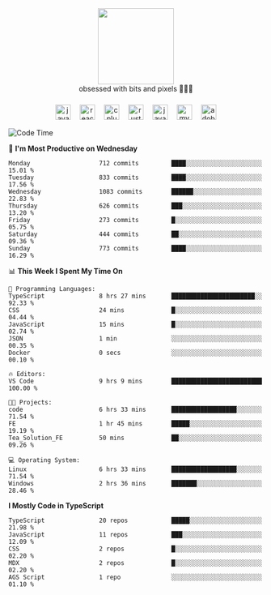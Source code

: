 


  <div align="center">
    
   <img src = "https://i.postimg.cc/W1R4TF4j/d6kpuve-c97567cf-518b-4b86-a271-5c89d88d22f7.gif"  width=150px height=150px />
 </div>

<div align="center">
  obsessed with bits and pixels 🧑‍💻🎨
</div>

  ###
<div align="center">
 <img src="https://cdn.jsdelivr.net/gh/devicons/devicon/icons/javascript/javascript-original.svg" height="30" alt="javascript logo"  />
  <img width="10" />
  <img src="https://cdn.jsdelivr.net/gh/devicons/devicon/icons/react/react-original.svg" height="30" alt="react logo"  />
  <img width="10" />
   <!--<img src="https://cdn.jsdelivr.net/gh/devicons/devicon/icons/nodejs/nodejs-original.svg" height="30" alt="nodejs logo"  />
  <img width="10" />
 <img src="https://cdn.jsdelivr.net/gh/devicons/devicon/icons/flutter/flutter-original.svg" height="30" alt="flutter logo"  />
 <img width="10" />-->
  <img src="https://cdn.jsdelivr.net/gh/devicons/devicon/icons/cplusplus/cplusplus-original.svg" height="30" alt="cpluplus logo"  />
  <img width="10" />
    <img src="https://cdn.jsdelivr.net/gh/devicons/devicon/icons/rust/rust-original.svg" height="30" alt="rust logo"  />
  <img width="10" />
  <img src="https://cdn.jsdelivr.net/gh/devicons/devicon/icons/java/java-original.svg" height="30" alt="java logo"  />
  <img width="10" />
  <img src="https://skillicons.dev/icons?i=mysql" height="30" alt="mysql logo"  />
  <img width="10" />
  <img src="https://skillicons.dev/icons?i=pr" height="30" alt="adobepremierepro logo"  />
</div>

<!--START_SECTION:waka-->
![Code Time](http://img.shields.io/badge/Code%20Time-2%2C354%20hrs%2015%20mins-blue)

📅 **I'm Most Productive on Wednesday** 

```text
Monday                   712 commits         ████░░░░░░░░░░░░░░░░░░░░░   15.01 % 
Tuesday                  833 commits         ████░░░░░░░░░░░░░░░░░░░░░   17.56 % 
Wednesday                1083 commits        ██████░░░░░░░░░░░░░░░░░░░   22.83 % 
Thursday                 626 commits         ███░░░░░░░░░░░░░░░░░░░░░░   13.20 % 
Friday                   273 commits         █░░░░░░░░░░░░░░░░░░░░░░░░   05.75 % 
Saturday                 444 commits         ██░░░░░░░░░░░░░░░░░░░░░░░   09.36 % 
Sunday                   773 commits         ████░░░░░░░░░░░░░░░░░░░░░   16.29 % 
```


📊 **This Week I Spent My Time On** 

```text
💬 Programming Languages: 
TypeScript               8 hrs 27 mins       ███████████████████████░░   92.33 % 
CSS                      24 mins             █░░░░░░░░░░░░░░░░░░░░░░░░   04.44 % 
JavaScript               15 mins             █░░░░░░░░░░░░░░░░░░░░░░░░   02.74 % 
JSON                     1 min               ░░░░░░░░░░░░░░░░░░░░░░░░░   00.35 % 
Docker                   0 secs              ░░░░░░░░░░░░░░░░░░░░░░░░░   00.10 % 

🔥 Editors: 
VS Code                  9 hrs 9 mins        █████████████████████████   100.00 % 

🐱‍💻 Projects: 
code                     6 hrs 33 mins       ██████████████████░░░░░░░   71.54 % 
FE                       1 hr 45 mins        █████░░░░░░░░░░░░░░░░░░░░   19.19 % 
Tea_Solution_FE          50 mins             ██░░░░░░░░░░░░░░░░░░░░░░░   09.26 % 

💻 Operating System: 
Linux                    6 hrs 33 mins       ██████████████████░░░░░░░   71.54 % 
Windows                  2 hrs 36 mins       ███████░░░░░░░░░░░░░░░░░░   28.46 % 
```

**I Mostly Code in TypeScript** 

```text
TypeScript               20 repos            █████░░░░░░░░░░░░░░░░░░░░   21.98 % 
JavaScript               11 repos            ███░░░░░░░░░░░░░░░░░░░░░░   12.09 % 
CSS                      2 repos             █░░░░░░░░░░░░░░░░░░░░░░░░   02.20 % 
MDX                      2 repos             █░░░░░░░░░░░░░░░░░░░░░░░░   02.20 % 
AGS Script               1 repo              ░░░░░░░░░░░░░░░░░░░░░░░░░   01.10 % 
```




<!--END_SECTION:waka-->
